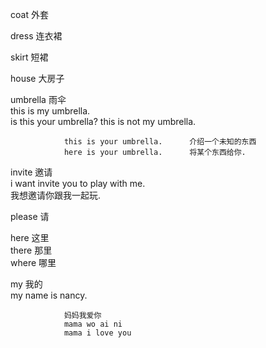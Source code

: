 coat            外套  

dress           连衣裙

skirt           短裙

house           大房子

umbrella        雨伞   
                this is my umbrella.   
                is this your umbrella?
                this is not my umbrella.

                this is your umbrella.      介绍一个未知的东西
                here is your umbrella.      将某个东西给你.

invite          邀请  
                i want invite you to play with me.  
                我想邀请你跟我一起玩.   

please          请

here            这里   
there           那里   
where           哪里   

my              我的  
                my name is nancy.

                妈妈我爱你
                mama wo ai ni
                mama i love you
